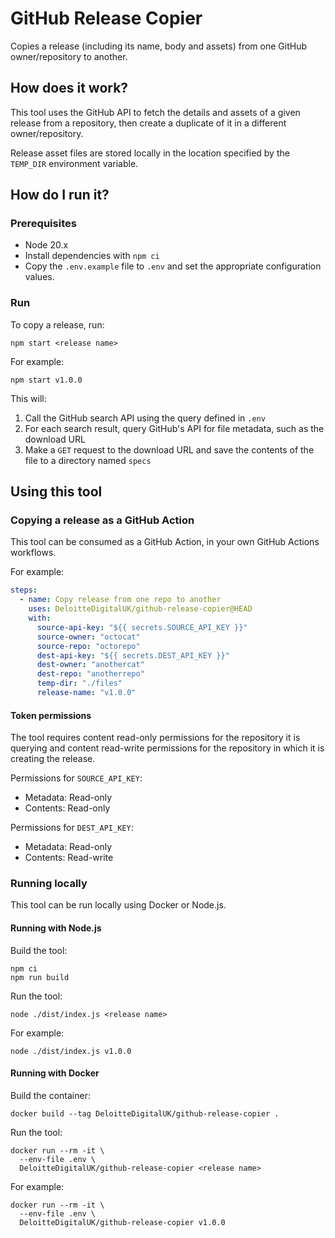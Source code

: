 # GitHub Release Copier

Copies a release (including its name, body and assets) from one GitHub owner/repository to another.

## How does it work?

This tool uses the GitHub API to fetch the details and assets of a given release from a repository, then create a duplicate of it in a different owner/repository.

Release asset files are stored locally in the location specified by the `TEMP_DIR` environment variable.

## How do I run it?

### Prerequisites

- Node 20.x
- Install dependencies with `npm ci`
- Copy the `.env.example` file to `.env` and set the appropriate configuration values.

### Run

To copy a release, run:

```shell
npm start <release name>
```

For example:

```shell
npm start v1.0.0
```

This will:

1. Call the GitHub search API using the query defined in `.env`
2. For each search result, query GitHub's API for file metadata, such as the download URL
3. Make a `GET` request to the download URL and save the contents of the file to a directory named `specs`

## Using this tool

### Copying a release as a GitHub Action

This tool can be consumed as a GitHub Action, in your own GitHub Actions workflows.

For example:

```yaml
steps:
  - name: Copy release from one repo to another
    uses: DeloitteDigitalUK/github-release-copier@HEAD
    with:
      source-api-key: "${{ secrets.SOURCE_API_KEY }}"
      source-owner: "octocat"
      source-repo: "octorepo"
      dest-api-key: "${{ secrets.DEST_API_KEY }}"
      dest-owner: "anothercat"
      dest-repo: "anotherrepo"
      temp-dir: "./files"
      release-name: "v1.0.0"
```

#### Token permissions

The tool requires content read-only permissions for the repository it is querying and content read-write permissions for the repository in which it is creating the release.

Permissions for `SOURCE_API_KEY`:

* Metadata: Read-only
* Contents: Read-only

Permissions for `DEST_API_KEY`:

* Metadata: Read-only
* Contents: Read-write

### Running locally

This tool can be run locally using Docker or Node.js.

#### Running with Node.js

Build the tool:

```shell
npm ci
npm run build
```

Run the tool:

```shell
node ./dist/index.js <release name>
```

For example:

```shell
node ./dist/index.js v1.0.0
```

#### Running with Docker

Build the container:

```shell
docker build --tag DeloitteDigitalUK/github-release-copier .
```

Run the tool:

```shell
docker run --rm -it \
  --env-file .env \
  DeloitteDigitalUK/github-release-copier <release name>
```

For example:

```shell
docker run --rm -it \
  --env-file .env \
  DeloitteDigitalUK/github-release-copier v1.0.0
```

